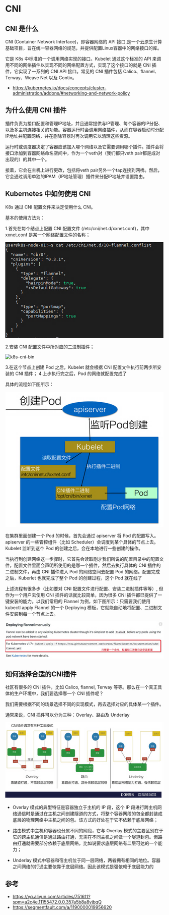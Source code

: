 # CNI

## CNI 是什么

CNI (Container Network Interface)，即容器网络的 API 接口,是一个云原生计算基础项目，旨在统一容器网络的规范，并提供配置Linux容器中的网络接口的库。

它是 K8s 中标准的一个调用网络实现的接口。Kubelet 通过这个标准的 API 来调用不同的网络插件以实现不同的网络配置方式，实现了这个接口的就是 CNI 插件，它实现了一系列的 CNI API 接口。常见的 CNI 插件包括 Calico、flannel、Terway、Weave Net 以及 Contiv。

- <https://kubernetes.io/docs/concepts/cluster-administration/addons/#networking-and-network-policy>

## 为什么使用 CNI 插件

插件负责为接口配置和管理IP地址，并且通常提供与IP管理、每个容器的IP分配、以及多主机连接相关的功能。容器运行时会调用网络插件，从而在容器启动时分配IP地址并配置网络，并在删除容器时再次调用它以清理这些资源。

运行时或调度器决定了容器应该加入哪个网络以及它需要调用哪个插件。插件会将接口添加到容器网络命名空间中，作为一个veth对（我们都只veth pair都是成对出现的）的其中一个。

接着，它会在主机上进行更改，包括将veth pair另外一个tap连接到网桥。然后，它会通过调用单独的IPAM（IP地址管理）插件来分配IP地址并设置路由。

## Kubernetes 中如何使用 CNI

K8s 通过 CNI 配置文件来决定使用什么 CNI。

基本的使用方法为：

1.首先在每个结点上配置 CNI 配置文件 (/etc/cni/net.d/xxnet.conf)，其中 xxnet.conf 是某一个网络配置文件的名称；

![k8s-cni-config](_images/k8s-cni-config.png)

2.安装 CNI 配置文件中所对应的二进制插件；

![k8s-cni-bin](_images/k8s-cni-bin.png)

3.在这个节点上创建 Pod 之后，Kubelet 就会根据 CNI 配置文件执行前两步所安装的 CNI 插件；
4.上步执行完之后，Pod 的网络就配置完成了

具体的流程如下图所示：

![k8s-cni](_images/k8s-cni.png)

在集群里面创建一个 Pod 的时候，首先会通过 apiserver 将 Pod 的配置写入。apiserver 的一些管控组件（比如 Scheduler）会调度到某个具体的节点上去。Kubelet 监听到这个 Pod 的创建之后，会在本地进行一些创建的操作。

当执行到创建网络这一步骤时，它首先会读取刚才我们所说的配置目录中的配置文件，配置文件里面会声明所使用的是哪一个插件，然后去执行具体的 CNI 插件的二进制文件，再由 CNI 插件进入 Pod 的网络空间去配置 Pod 的网络。配置完成之后，Kuberlet 也就完成了整个 Pod 的创建过程，这个 Pod 就在线了

上述流程有很多步（比如要对 CNI 配置文件进行配置、安装二进制插件等等）, 但作为一个用户去使用 CNI 插件的话就比较简单，因为很多 CNI 插件都已提供了一键安装的能力。以我们常用的 Flannel 为例，如下图所示：只需要我们使用 kubectl apply Flannel 的一个 Deploying 模板，它就能自动地将配置、二进制文件安装到每一个节点上去。

![cni-flannel](_images/cni-flannel.png)

## 如何选择合适的CNI插件

社区有很多的 CNI 插件，比如 Calico, flannel, Terway 等等。那么在一个真正具体的生产环境中，我们要选择哪一个 CNI 插件呢？

我们需要根据不同的场景选择不同的实现模式，再去选择对应的具体某一个插件。

通常来说，CNI 插件可以分为三种：Overlay、路由及 Underlay

![cni-mode](_images/cni-mode.png)

- Overlay 模式的典型特征是容器独立于主机的 IP 段，这个 IP 段进行跨主机网络通信时是通过在主机之间创建隧道的方式，将整个容器网段的包全都封装成底层的物理网络中主机之间的包。该方式的好处在于它不依赖于底层网络；

- 路由模式中主机和容器也分属不同的网段，它与 Overlay 模式的主要区别在于它的跨主机通信是通过路由打通，无需在不同主机之间做一个隧道封包。但路由打通就需要部分依赖于底层网络，比如说要求底层网络有二层可达的一个能力；

- Underlay 模式中容器和宿主机位于同一层网络，两者拥有相同的地位。容器之间网络的打通主要依靠于底层网络。因此该模式是强依赖于底层能力的

## 参考

- <https://yq.aliyun.com/articles/751611?spm=a2c4e.11155472.0.0.357a5b8a8vjbqQ>
- <https://segmentfault.com/a/1190000019956620>
